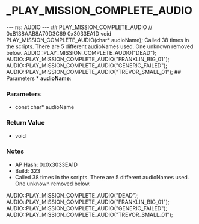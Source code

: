 # _PLAY_MISSION_COMPLETE_AUDIO

--- ns: AUDIO --- ## PLAY_MISSION_COMPLETE_AUDIO  // 0xB138AAB8A70D3C69 0x3033EA1D void PLAY_MISSION_COMPLETE_AUDIO(char* audioName);  Called 38 times in the scripts. There are 5 different audioNames used. One unknown removed below. AUDIO::PLAY_MISSION_COMPLETE_AUDIO("DEAD"); AUDIO::PLAY_MISSION_COMPLETE_AUDIO("FRANKLIN_BIG_01"); AUDIO::PLAY_MISSION_COMPLETE_AUDIO("GENERIC_FAILED"); AUDIO::PLAY_MISSION_COMPLETE_AUDIO("TREVOR_SMALL_01");  ## Parameters * **audioName**:

### Parameters
* const char* audioName

### Return Value
* void

### Notes
* AP Hash: 0x0x3033EA1D
* Build: 323
* Called 38 times in the scripts. There are 5 different audioNames used.
 One unknown removed below.

AUDIO::PLAY_MISSION_COMPLETE_AUDIO("DEAD");
AUDIO::PLAY_MISSION_COMPLETE_AUDIO("FRANKLIN_BIG_01");
AUDIO::PLAY_MISSION_COMPLETE_AUDIO("GENERIC_FAILED");
AUDIO::PLAY_MISSION_COMPLETE_AUDIO("TREVOR_SMALL_01");


